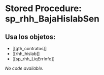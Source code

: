 # Stored Procedure: sp_rhh_BajaHislabSen

## Usa los objetos:
- [[gth_contratos]]
- [[rhh_hislab]]
- [[sp_rhh_LiqErrInfo]]

*No code available.*
